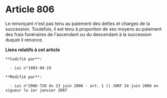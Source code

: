 # Article 806

Le renonçant n'est pas tenu au paiement des dettes et charges de la succession. Toutefois, il est tenu à proportion de ses
moyens au paiement des frais funéraires de l'ascendant ou du descendant à la succession duquel il renonce.

**Liens relatifs à cet article**

	**Codifié par**:

	  - Loi n°1803-04-19

	**Modifié par**:

	  - Loi n°2006-728 du 23 juin 2006 - art. 1 () JORF 24 juin 2006 en vigueur le 1er janvier 2007

